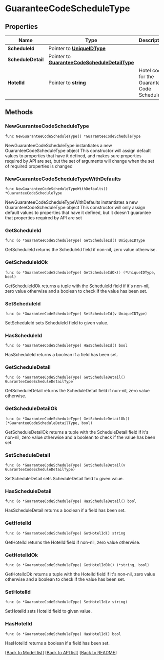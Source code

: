 # GuaranteeCodeScheduleType

## Properties

Name | Type | Description | Notes
------------ | ------------- | ------------- | -------------
**ScheduleId** | Pointer to [**UniqueIDType**](UniqueIDType.md) |  | [optional] 
**ScheduleDetail** | Pointer to [**GuaranteeCodeScheduleDetailType**](GuaranteeCodeScheduleDetailType.md) |  | [optional] 
**HotelId** | Pointer to **string** | Hotel code for the Guarantee Code Schedule. | [optional] 

## Methods

### NewGuaranteeCodeScheduleType

`func NewGuaranteeCodeScheduleType() *GuaranteeCodeScheduleType`

NewGuaranteeCodeScheduleType instantiates a new GuaranteeCodeScheduleType object
This constructor will assign default values to properties that have it defined,
and makes sure properties required by API are set, but the set of arguments
will change when the set of required properties is changed

### NewGuaranteeCodeScheduleTypeWithDefaults

`func NewGuaranteeCodeScheduleTypeWithDefaults() *GuaranteeCodeScheduleType`

NewGuaranteeCodeScheduleTypeWithDefaults instantiates a new GuaranteeCodeScheduleType object
This constructor will only assign default values to properties that have it defined,
but it doesn't guarantee that properties required by API are set

### GetScheduleId

`func (o *GuaranteeCodeScheduleType) GetScheduleId() UniqueIDType`

GetScheduleId returns the ScheduleId field if non-nil, zero value otherwise.

### GetScheduleIdOk

`func (o *GuaranteeCodeScheduleType) GetScheduleIdOk() (*UniqueIDType, bool)`

GetScheduleIdOk returns a tuple with the ScheduleId field if it's non-nil, zero value otherwise
and a boolean to check if the value has been set.

### SetScheduleId

`func (o *GuaranteeCodeScheduleType) SetScheduleId(v UniqueIDType)`

SetScheduleId sets ScheduleId field to given value.

### HasScheduleId

`func (o *GuaranteeCodeScheduleType) HasScheduleId() bool`

HasScheduleId returns a boolean if a field has been set.

### GetScheduleDetail

`func (o *GuaranteeCodeScheduleType) GetScheduleDetail() GuaranteeCodeScheduleDetailType`

GetScheduleDetail returns the ScheduleDetail field if non-nil, zero value otherwise.

### GetScheduleDetailOk

`func (o *GuaranteeCodeScheduleType) GetScheduleDetailOk() (*GuaranteeCodeScheduleDetailType, bool)`

GetScheduleDetailOk returns a tuple with the ScheduleDetail field if it's non-nil, zero value otherwise
and a boolean to check if the value has been set.

### SetScheduleDetail

`func (o *GuaranteeCodeScheduleType) SetScheduleDetail(v GuaranteeCodeScheduleDetailType)`

SetScheduleDetail sets ScheduleDetail field to given value.

### HasScheduleDetail

`func (o *GuaranteeCodeScheduleType) HasScheduleDetail() bool`

HasScheduleDetail returns a boolean if a field has been set.

### GetHotelId

`func (o *GuaranteeCodeScheduleType) GetHotelId() string`

GetHotelId returns the HotelId field if non-nil, zero value otherwise.

### GetHotelIdOk

`func (o *GuaranteeCodeScheduleType) GetHotelIdOk() (*string, bool)`

GetHotelIdOk returns a tuple with the HotelId field if it's non-nil, zero value otherwise
and a boolean to check if the value has been set.

### SetHotelId

`func (o *GuaranteeCodeScheduleType) SetHotelId(v string)`

SetHotelId sets HotelId field to given value.

### HasHotelId

`func (o *GuaranteeCodeScheduleType) HasHotelId() bool`

HasHotelId returns a boolean if a field has been set.


[[Back to Model list]](../README.md#documentation-for-models) [[Back to API list]](../README.md#documentation-for-api-endpoints) [[Back to README]](../README.md)


